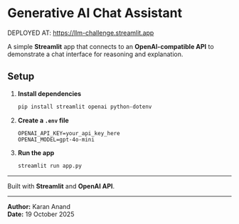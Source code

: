 # Generative AI Chat Assistant

DEPLOYED AT: https://llm-challenge.streamlit.app

A simple **Streamlit** app that connects to an **OpenAI-compatible API** to demonstrate a chat interface for reasoning and explanation.

## Setup

1. **Install dependencies**

   ```bash
   pip install streamlit openai python-dotenv
   ```

2. **Create a `.env` file**

   ```
   OPENAI_API_KEY=your_api_key_here
   OPENAI_MODEL=gpt-4o-mini
   ```

3. **Run the app**

   ```bash
   streamlit run app.py
   ```

---

Built with **Streamlit** and **OpenAI API**.

---

**Author:** Karan Anand  
**Date:** 19 October 2025  